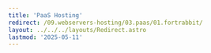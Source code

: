 ```yaml
---
title: 'PaaS Hosting'
redirect: /09.webservers-hosting/03.paas/01.fortrabbit/
layout: ../../../layouts/Redirect.astro
lastmod: '2025-05-11'
---
```

